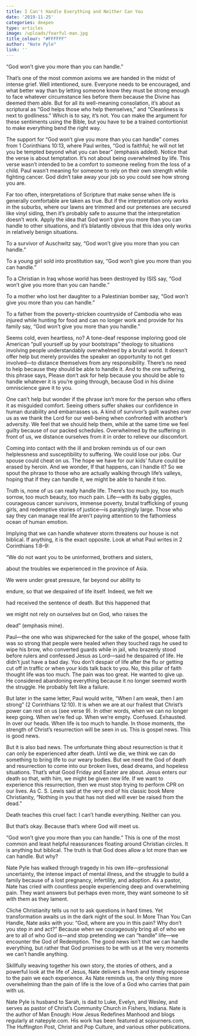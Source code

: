 ```yaml
---
title: I Can't Handle Everything and Neither Can You
date: '2019-11-25'
categories: deepen
type: articles
image: /uploads/fearful-man.jpg
title_colour: "#FFFFFF"
author: "Nate Pyle"
link: ''
---
```

“God won’t give you more than you can handle.” 

That’s one of the most common axioms we are handed in the midst of intense grief. Well intentioned, sure. Everyone needs to be encouraged, and what better way than by letting someone know they must be strong enough to face whatever circumstance lies before them because the Divine has deemed them able. But for all its well-meaning consolation, it’s about as scriptural as “God helps those who help themselves,” and “Cleanliness is next to godliness.” Which is to say, it’s not. You can make the argument for these sentiments using the Bible, but you have to be a trained contortionist to make everything bend the right way. 

The support for “God won’t give you more than you can handle” comes from 1 Corinthians 10:13, where Paul writes, “God is faithful; he will not let you be tempted beyond what you can bear” (emphasis added). Notice that the verse is about temptation. It’s not about being overwhelmed by life. This verse wasn’t intended to be a comfort to someone reeling from the loss of a child. Paul wasn’t meaning for someone to rely on their own strength while fighting cancer. God didn’t take away your job so you could see how strong you are. 

Far too often, interpretations of Scripture that make sense when life is generally comfortable are taken as true. But if the interpretation only works in the suburbs, where our lawns are trimmed and our pretenses are secured like vinyl siding, then it’s probably safe to assume that the interpretation doesn’t work. Apply the idea that God won’t give you more than you can handle to other situations, and it’s blatantly obvious that this idea only works in relatively benign situations. 

To a survivor of Auschwitz say, “God won’t give you more than you can handle.” 

To a young girl sold into prostitution say, “God won’t give you more than you can handle.” 

To a Christian in Iraq whose world has been destroyed by ISIS say, “God won’t give you more than you can handle.” 

To a mother who lost her daughter to a Palestinian bomber say, “God won’t give you more than you can handle.” 

To a father from the poverty-stricken countryside of Cambodia who was injured while hunting for food and can no longer work and provide for his family say, “God won’t give you more than you handle.” 

Seems cold, even heartless, no? A tone-deaf response imploring good ole American “pull yourself up by your bootstraps” theology to situations involving people understandably overwhelmed by a brutal world. It doesn’t offer help but merely provides the speaker an opportunity to not get involved—to distance themselves from any responsibility. There’s no need to help because they should be able to handle it. And to the one suffering, this phrase says, Please don’t ask for help because you should be able to handle whatever it is you’re going through, because God in his divine omniscience gave it to you. 

One can’t help but wonder if the phrase isn’t more for the person who offers it as misguided comfort. Seeing others suffer shakes our confidence in human durability and embarrasses us. A kind of survivor’s guilt washes over us as we thank the Lord for our well-being when confronted with another’s adversity. We feel that we should help them, while at the same time we feel guilty because of our packed schedules. Overwhelmed by the suffering in front of us, we distance ourselves from it in order to relieve our discomfort. 



Coming into contact with the ill and broken reminds us of our own helplessness and susceptibility to suffering. We could lose our jobs. Our spouse could cheat on us. The hope we have for our kids’ future could be erased by heroin. And we wonder, If that happens, can I handle it? So we spout the phrase to those who are actually walking through life’s valleys, hoping that if they can handle it, we might be able to handle it too. 

Truth is, none of us can really handle life. There’s too much joy, too much sorrow, too much beauty, too much pain. Life—with its baby giggles, courageous cancer survivors, immense poverty, brutal trafficking of young girls, and redemptive stories of justice—is paralyzingly large. Those who say they can manage real life aren’t paying attention to the fathomless ocean of human emotion. 

Implying that we can handle whatever storm threatens our house is not biblical. If anything, it is the exact opposite. Look at what Paul writes in 2 Corinthians 1:8–9: 

“We do not want you to be uninformed, brothers and sisters, 

about the troubles we experienced in the province of Asia. 

We were under great pressure, far beyond our ability to 

endure, so that we despaired of life itself. Indeed, we felt we 

had received the sentence of death. But this happened that 

we might not rely on ourselves but on God, who raises the 

dead” (emphasis mine). 

Paul—the one who was shipwrecked for the sake of the gospel, whose faith was so strong that people were healed when they touched rags he used to wipe his brow, who converted guards while in jail, who brazenly stood before rulers and confessed Jesus as Lord—said he despaired of life. He didn’t just have a bad day. You don’t despair of life after the flu or getting cut off in traffic or when your kids talk back to you. No, this pillar of faith thought life was too much. The pain was too great. He wanted to give up. He considered abandoning everything because it no longer seemed worth the struggle. He probably felt like a failure. 

But later in the same letter, Paul would write, “When I am weak, then I am strong” (2 Corinthians 12:10). It is when we are at our frailest that Christ’s power can rest on us (see verse 9). In other words, when we can no longer keep going. When we’re fed up. When we’re empty. Confused. Exhausted. In over our heads. When life is too much to handle. In those moments, the strength of Christ’s resurrection will be seen in us. This is gospel news. This is good news. 

But it is also bad news. The unfortunate thing about resurrection is that it can only be experienced after death. Until we die, we think we can do something to bring life to our weary bodies. But we need the God of death and resurrection to come into our broken lives, dead dreams, and hopeless situations. That’s what Good Friday and Easter are about. Jesus enters our death so that, with him, we might be given new life. If we want to experience this resurrection, then we must stop trying to perform CPR on our lives. As C. S. Lewis said at the very end of his classic book Mere Christianity, “Nothing in you that has not died will ever be raised from the dead.” 

Death teaches this cruel fact: I can’t handle everything. Neither can you. 

But that’s okay. Because that’s where God will meet us. 

“God won’t give you more than you can handle.” This is one of the most common and least helpful reassurances floating around Christian circles. It is anything but biblical. The truth is that God does allow a lot more than we can handle. But why?  

Nate Pyle has walked through tragedy in his own life—professional uncertainty, the intense impact of mental illness, and the struggle to build a family because of a lost pregnancy, infertility, and adoption. As a pastor, Nate has cried with countless people experiencing deep and overwhelming pain. They want answers but perhaps even more, they want someone to sit with them as they lament.  

Cliché Christianity tells us not to ask questions in hard times. Yet transformation awaits us in the dark night of the soul. In More Than You Can Handle, Nate asks with you: “God, where are you in this pain? Why don’t you step in and act?” Because when we courageously bring all of who we are to all of who God is—and stop pretending we can “handle” life—we encounter the God of Redemption. The good news isn’t that we can handle everything, but rather that God promises to be with us at the very moments we can’t handle anything.  

Skillfully weaving together his own story, the stories of others, and a powerful look at the life of Jesus, Nate delivers a fresh and timely response to the pain we each experience. As Nate reminds us, the only thing more overwhelming than the pain of life is the love of a God who carries that pain with us. 

Nate Pyle is husband to Sarah, is dad to Luke, Evelyn, and Wesley, and serves as pastor of Christ’s Community Church in Fishers, Indiana. Nate is the author of Man Enough: How Jesus Redefines Manhood and blogs regularly at natepyle.com. His work has been featured at sojourners.com, The Huffington Post, Christ and Pop Culture, and various other publications.

